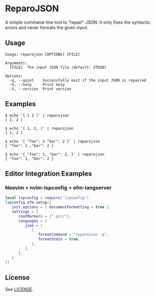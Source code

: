 # ReparoJSON

A simple command-line tool to "repair" JSON. It only fixes the syntactic errors and never formats the given input.



## Usage

```
Usage: reparojson [OPTIONS] [FILE]

Arguments:
  [FILE]  The input JSON file (default: STDIN)

Options:
  -q, --quiet    Successfully exit if the input JSON is repaired
  -h, --help     Print help
  -V, --version  Print version
```


## Examples

```
$ echo '[ 1 2 ]' | reparojson
[ 1, 2 ]

$ echo '[ 1, 2, ]' | reparojson
[ 1, 2 ]

$ echo '{ "foo": 1 "bar": 2 }' | reparojson
{ "foo": 1 ,"bar": 2 }

$ echo '{ "foo": 1, "bar": 2, }' | reparojson
{ "foo": 1, "bar": 2 }
```


## Editor Integration Examples

### Neovim + nvim-lspconfig + efm-langserver

```lua
local lspconfig = require('lspconfig')
lspconfig.efm.setup({
   init_options = { documentFormatting = true },
   settings = {
      rootMarkers = {".git/"},
      languages = {
         json = {
            {
               formatCommand = "reparojson -q",
               formatStdin = true,
            },
         },
      },
   }
})
```


## License

See [LICENSE](./LICENSE).
